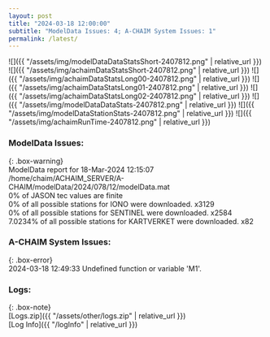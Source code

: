 ```yaml
---
layout: post
title: "2024-03-18 12:00:00"
subtitle: "ModelData Issues: 4; A-CHAIM System Issues: 1"
permalink: /latest/
---
```


![]({{ "/assets/img/modelDataDataStatsShort-2407812.png" | relative_url }})
![]({{ "/assets/img/achaimDataStatsShort-2407812.png" | relative_url }})
![]({{ "/assets/img/achaimDataStatsLong00-2407812.png" | relative_url }})
![]({{ "/assets/img/achaimDataStatsLong01-2407812.png" | relative_url }})
![]({{ "/assets/img/achaimDataStatsLong02-2407812.png" | relative_url }})
![]({{ "/assets/img/modelDataDataStats-2407812.png" | relative_url }})
![]({{ "/assets/img/modelDataStationStats-2407812.png" | relative_url }})
![]({{ "/assets/img/achaimRunTime-2407812.png" | relative_url }})


### ModelData Issues:  
  
{: .box-warning}  
 ModelData report for 18-Mar-2024 12:15:07   
 /home/chaim/ACHAIM_SERVER/A-CHAIM/modelData/2024/078/12/modelData.mat   
 0% of JASON tec values are finite   
 0% of all possible stations for IONO were downloaded. x3129   
 0% of all possible stations for SENTINEL were downloaded. x2584   
 7.0234% of all possible stations for KARTVERKET were downloaded. x82   
  
### A-CHAIM System Issues:  
  
{: .box-error}  
2024-03-18 12:49:33 Undefined function or variable 'M1'.  

### Logs:  
  
{: .box-note}  
[Logs.zip]({{ "/assets/other/logs.zip" | relative_url }})  
[Log Info]({{ "/logInfo" | relative_url }})  

